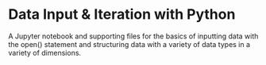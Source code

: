 # Data Input & Iteration with Python
A Jupyter notebook and supporting files for the basics of inputting data with the open() statement and structuring data with a variety of data types in a variety of dimensions.
